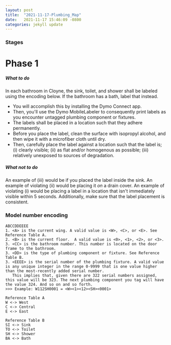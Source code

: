 ```yaml
---
layout: post
title:  "2021-11-17-Plumbing_Map"
date:   2021-11-17 15:46:09 -0800
categories: jekyll update
---
```

### Stages
# Phase 1
##### What to do
In each bathroom in Cloyne, the sink, toilet, and shower shall be labeled using the encoding below. If the bathroom has a bath, label that instead. 
* You will accomplish this by installing the Dymo Connect app. 
* Then, you'll use the Dymo MobileLabeler to consequently print labels as you encounter untagged plumbing component or fixtures. 
* The labels shall be placed in a location such that they adhere permanently. 
* Before you place the label, clean the surface with isopropyl alcohol, and then wipe it with a microfiber cloth until dry. 
* Then, carefully place the label against a location such that the label is; (i) clearly visible; (ii) as flat and/or homogenous as possible; (iii) relatively unexposed to sources of degradation. 

##### What not to do
An example of (iii) would be if you placed the label inside the sink. An example of violating (ii) would be placing it *on* a drain cover. An example of violating (i) would be placing a label in a location that isn't immediately visible within 5 seconds. Additionally, make sure that the label placement is consistent.


### Model number encoding
~~~
ABCCDDEEEE
1. <A> is the current wing. A valid value is <W>, <C>, or <E>. See Reference Table A.
2. <B> is the current floor.  A valid value is <0>, <1>, <2>, or <3>.
3. <CC> is the bathroom number. This number is located on the door frame to the bathroom.
3. <DD> is the type of plumbing component or fixture. See Reference Table B.
3. <EEEE> is the serial number of the plumbing fixture. A valid value is any unique integer in the range 0-9999 that is one value higher than the most-recently added serial number. 
   This implies that, given there are 322 serial numbers assigned, this value will be 323. The next plumbing component you tag will have the value 324. And so on and so forth.
>>> Example: W112SH0001 = <W><1><12><SH><0001> 

Reference Table A
W <-> West
C <-> Central
E <-> East

Reference Table B
SI <-> Sink
TO <-> Toilet
SH <-> Shower
BA <-> Bath
~~~
